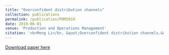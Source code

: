 ```yaml
---
title: "Overconfident distribution channels"
collection: publications
permalink: /publication/POM2019
date: 2019-06-01
venue: 'Production and Operations Management'
citation: '<b>Meng Li</b>, &quot;Overconfident distribution channels.&quot; <i>Production and Operations Management</i>, 2019, 28(6), 1347-1365.'
---
```

<!--<b>Abstract: </b>We study the effects associated with overconfidence in distribution channels, where overconfidence is defined as a decision maker’s cognitive bias in perceiving the expected outcome of an uncertain event as more certain than it likely is. Although overconfidence bias always leads to a lower expected profit for a centralized channel, we find that overconfidence can in fact enhance the performance of a decentralized channel comprising one overconfident manufacturer and retailer. That is, overconfidence can reduce the double marginalization effect so that, compared to a decentralized channel managed by unbiased firms, the profit of an overconfident decentralized channel can be higher. In a similar vein, overconfidence bias can benefit, rather than hurt, either or both channel members. Our results shed some light on the design and adoption of strategies aimed at enhancing decisions and curtailing overconfidence bias of supply chain executives.-->

[Download paper here](https://onlinelibrary.wiley.com/doi/pdf/10.1111/poms.12981)
